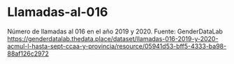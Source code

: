 # Llamadas-al-016
Número de llamadas al 016 en el año 2019 y 2020. Fuente: GenderDataLab https://genderdatalab.thedata.place/dataset/llamadas-016-2019-y-2020-acmul-l-hasta-sept-ccaa-y-provincia/resource/05941d53-bff5-4333-ba98-88af126c2972 
